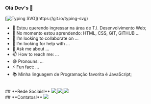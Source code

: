 ### Olá Dev's 👋

[![Typing SVG](https://readme-typing-svg.herokuapp.com?font=Verdana&size=30&color=ede247&background=27272700&height=110&lines=Nunca+pare+de+aprender!)](https://git.io/typing-svg)
- 🔭 Estou querendo ingressar na área de T.I. Desenvolvimento Web;
- 🌱 No momento estou aprendendo: HTML, CSS, GIT, GITHUB ... 
- 👯 I’m looking to collaborate on ...
- 🤔 I’m looking for help with ...
- 💬 Ask me about ...
- 📫 How to reach me: ...
- 😄 Pronouns: ...
- ⚡ Fun fact: ...
- 📚 Minha linguagem de Programação favorita é JavaScript;
<br>
## **Rede Sociais!**

<a href="https://www.facebook.com/maumau.lima">
  <img src="https://img.shields.io/badge/Facebook-1877F2?style=for-the-badge&logo=facebook&logoColor=white" /> 
</a>
<a href="https://www.instagram.com/mauricio2701">
  <img src="https://img.shields.io/badge/Instagram-E4405F?style=for-the-badge&logo=instagram&logoColor=white" />  
</a>
<a href="https://www.linkedin.com/in/mauriciolimas/">
  <img src="https://img.shields.io/badge/LinkedIn-0077B5?style=for-the-badge&logo=linkedin&logoColor=white" />
</a>
</br>
## **Contatos!**

<a href="https://api.whatsapp.com/send/?phone=5551992383038">
  <img src="https://img.shields.io/badge/WhatsApp-25D366?style=for-the-badge&logo=whatsapp&logoColor=white" />  
</a>
<br/>
